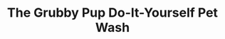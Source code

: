 ---
title: "The Grubby Pup Do-It-Yourself Pet Wash"
url: /alanson/the-grubby-pup-do-it-yourself-pet-wash/
shop: pet grooming
---